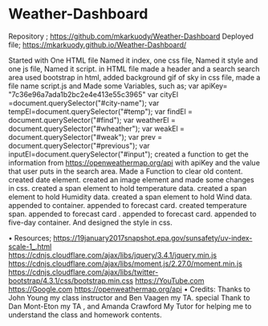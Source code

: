 # Weather-Dashboard

Repository ; https://github.com/mkarkuody/Weather-Dashboard
Deployed file; https://mkarkuody.github.io/Weather-Dashboard/

Started with One HTML file Named it index, one css file, Named it style and one js file, Named it script.
in HTML file made a header and a search search area used bootstrap in html, added background gif of sky in css file, made a file name script.js and Made some Variables, such as;
var apiKey= "7c36e96a7ada1b2bc2e4e413e55c3965"
var cityEl =document.querySelector("#city-name");
var tempEl=document.querySelector("#temp");
var findEl = document.querySelector("#find");
var weatherEl = document.querySelector("#wheather");
var weakEl = document.querySelector("#weak");
var prev = document.querySelector("#previous");
var inputEl=document.querySelector("#input");
created a function to get the information from https://openweathermap.org/api with apiKey and the value that user puts in the search area.
Made a Function to clear old content.  created date element. created an image element and made some changes in css. created a span element to hold temperature data. created a span element to hold Humidity data. created a span element to hold Wind data. appended to container. appended to forecast card. created temperature span. appended to forecast card
. appended to forecast card. appended to five-day container. And designed the style in css. 

• Resources;
https://19january2017snapshot.epa.gov/sunsafety/uv-index-scale-1_.html
https://cdnjs.cloudflare.com/ajax/libs/jquery/3.4.1/jquery.min.js
https://cdnjs.cloudflare.com/ajax/libs/moment.js/2.27.0/moment.min.js
https://cdnjs.cloudflare.com/ajax/libs/twitter-bootstrap/4.3.1/css/bootstrap.min.css
https://YouTube.com
https://Google.com
https://openweathermap.org/api
• Credits:
 Thanks to John Young my class instructor and Ben Vaagen my TA. special Thank to Dan Mont-Eton my TA , and Amanda Crawford My Tutor for helping me to understand the class and homework contents.
